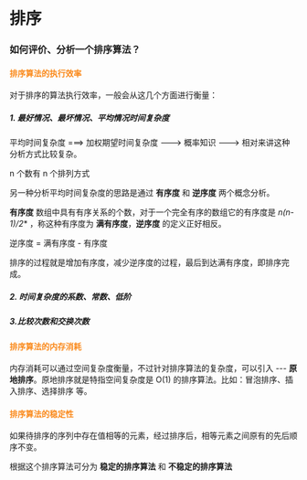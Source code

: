 # 排序

### 如何评价、分析一个排序算法？

#### <span style= "color:#FA891A">排序算法的执行效率</span>

对于排序的算法执行效率，一般会从这几个方面进行衡量：

##### 1. 最好情况、最坏情况、平均情况时间复杂度

平均时间复杂度 ===> 加权期望时间复杂度 ---> 概率知识 ---> 相对来讲这种分析方式比较复杂。

n 个数有 n 个排列方式

另一种分析平均时间复杂度的思路是通过 **有序度** 和 **逆序度** 两个概念分析。

**有序度** 数组中具有有序关系的个数，对于一个完全有序的数组它的有序度是 **n*(n-1)/2** ，称这种有序度为 **满有序度**，**逆序度** 的定义正好相反。

逆序度 = 满有序度 - 有序度

排序的过程就是增加有序度，减少逆序度的过程，最后到达满有序度，即排序完成。

##### 2. 时间复杂度的系数、常数、低阶

##### 3.比较次数和交换次数

#### <span style= "color:#FA891A">排序算法的内存消耗</span>

内存消耗可以通过空间复杂度衡量，不过针对排序算法的复杂度，可以引入 --- **原地排序**。原地排序就是特指空间复杂度是 O(1) 的排序算法。比如：冒泡排序、插入排序、选择排序 等。

#### <span style= "color:#FA891A">排序算法的稳定性</span>

如果待排序的序列中存在值相等的元素，经过排序后，相等元素之间原有的先后顺序不变。

根据这个排序算法可分为 **稳定的排序算法** 和 **不稳定的排序算法**



